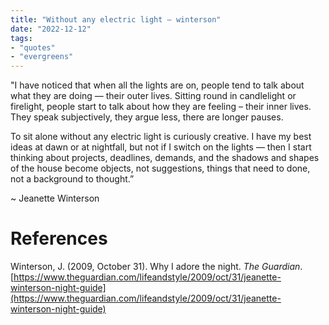 ```yaml
---
title: "Without any electric light — winterson"
date: "2022-12-12"
tags:
- "quotes"
- "evergreens"
---
```


"I have noticed that when all the lights are on, people tend to talk about what they are doing — their outer lives. Sitting round in candlelight or firelight, people start to talk about how they are feeling – their inner lives. They speak subjectively, they argue less, there are longer pauses.

To sit alone without any electric light is curiously creative. I have my best ideas at dawn or at nightfall, but not if I switch on the lights — then I start thinking about projects, deadlines, demands, and the shadows and shapes of the house become objects, not suggestions, things that need to done, not a background to thought.”

~ Jeanette Winterson

# References

Winterson, J. (2009, October 31). Why I adore the night. _The Guardian_. [https://www.theguardian.com/lifeandstyle/2009/oct/31/jeanette-winterson-night-guide](https://www.theguardian.com/lifeandstyle/2009/oct/31/jeanette-winterson-night-guide)